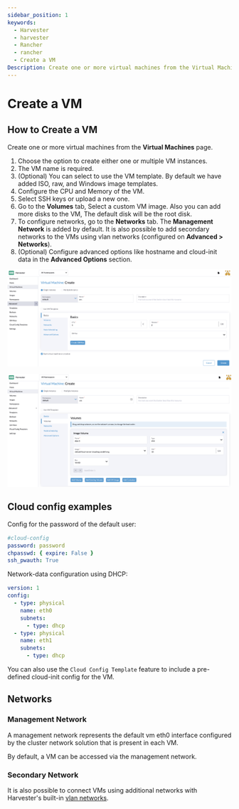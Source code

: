 ```yaml
---
sidebar_position: 1
keywords:
  - Harvester
  - harvester
  - Rancher
  - rancher
  - Create a VM
Description: Create one or more virtual machines from the Virtual Machines page.
---
```


# Create a VM

## How to Create a VM

Create one or more virtual machines from the **Virtual Machines** page.

1. Choose the option to create either one or multiple VM instances.
1. The VM name is required.
1. (Optional) You can select to use the VM template. By default we have added ISO, raw, and Windows image templates.
1. Configure the CPU and Memory of the VM.
1. Select SSH keys or upload a new one.
1. Go to the **Volumes** tab, Select a custom VM image. Also you can add more disks to the VM, The default disk will be the root disk.
1. To configure networks, go to the **Networks** tab. The **Management Network** is added by default. It is also possible to add secondary networks to the VMs using vlan networks (configured on **Advanced > Networks**).
1. (Optional) Configure advanced options like hostname and cloud-init data in the **Advanced Options** section.

![create-vm](assets/create-vm.png)

![create-vm](assets/choose-vm-image.png)

## Cloud config examples

Config for the password of the default user:

```YAML
#cloud-config
password: password
chpasswd: { expire: False }
ssh_pwauth: True
```

Network-data configuration using DHCP:

```YAML
version: 1
config:
  - type: physical
    name: eth0
    subnets:
      - type: dhcp
  - type: physical
    name: eth1
    subnets:
      - type: dhcp
```

You can also use the `Cloud Config Template` feature to include a pre-defined cloud-init config for the VM.

## Networks

### Management Network

A management network represents the default vm eth0 interface configured by the cluster network solution that is present in each VM.

By default, a VM can be accessed via the management network.

### Secondary Network

It is also possible to connect VMs using additional networks with Harvester's built-in [vlan networks](../networking/harvester-network.md).
